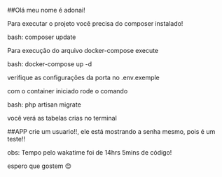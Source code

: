 ##Olá meu nome é adonai! 

Para executar o projeto você precisa do composer instalado! 

bash: composer update

Para execução do arquivo docker-compose execute

bash: docker-compose up -d 

verifique as configurações da porta no .env.exemple

com o container iniciado rode o comando

bash: php artisan migrate

você verá as tabelas crias no terminal 

##APP
crie um usuario!!, ele está mostrando a senha mesmo, pois é um teste!! 

obs: Tempo pelo wakatime foi de 14hrs 5mins de código!

espero que gostem 😊

